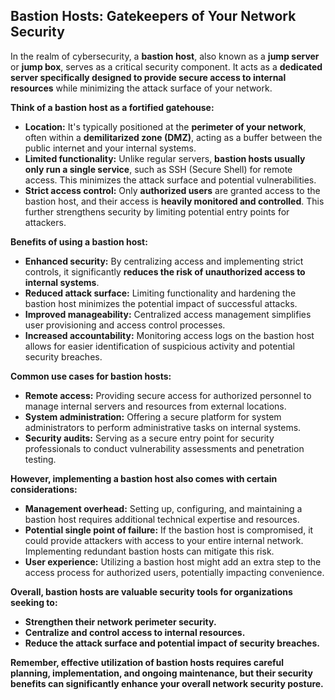 ## Bastion Hosts: Gatekeepers of Your Network Security

In the realm of cybersecurity, a **bastion host**, also known as a **jump server** or **jump box**, serves as a critical security component. It acts as a **dedicated server specifically designed to provide secure access to internal resources** while minimizing the attack surface of your network.

**Think of a bastion host as a fortified gatehouse:**

- **Location:** It's typically positioned at the **perimeter of your network**, often within a **demilitarized zone (DMZ)**, acting as a buffer between the public internet and your internal systems.
- **Limited functionality:** Unlike regular servers, **bastion hosts usually only run a single service**, such as SSH (Secure Shell) for remote access. This minimizes the attack surface and potential vulnerabilities.
- **Strict access control:** Only **authorized users** are granted access to the bastion host, and their access is **heavily monitored and controlled**. This further strengthens security by limiting potential entry points for attackers.

**Benefits of using a bastion host:**

- **Enhanced security:** By centralizing access and implementing strict controls, it significantly **reduces the risk of unauthorized access to internal systems**.
- **Reduced attack surface:** Limiting functionality and hardening the bastion host minimizes the potential impact of successful attacks.
- **Improved manageability:** Centralized access management simplifies user provisioning and access control processes.
- **Increased accountability:** Monitoring access logs on the bastion host allows for easier identification of suspicious activity and potential security breaches.

**Common use cases for bastion hosts:**

- **Remote access:** Providing secure access for authorized personnel to manage internal servers and resources from external locations.
- **System administration:** Offering a secure platform for system administrators to perform administrative tasks on internal systems.
- **Security audits:** Serving as a secure entry point for security professionals to conduct vulnerability assessments and penetration testing.

**However, implementing a bastion host also comes with certain considerations:**

- **Management overhead:** Setting up, configuring, and maintaining a bastion host requires additional technical expertise and resources.
- **Potential single point of failure:** If the bastion host is compromised, it could provide attackers with access to your entire internal network. Implementing redundant bastion hosts can mitigate this risk.
- **User experience:** Utilizing a bastion host might add an extra step to the access process for authorized users, potentially impacting convenience.

**Overall, bastion hosts are valuable security tools for organizations seeking to:**

- **Strengthen their network perimeter security.**
- **Centralize and control access to internal resources.**
- **Reduce the attack surface and potential impact of security breaches.**

**Remember, effective utilization of bastion hosts requires careful planning, implementation, and ongoing maintenance, but their security benefits can significantly enhance your overall network security posture.**